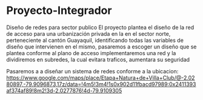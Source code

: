 # Proyecto-Integrador
Diseño de redes para sector publico 
El proyecto plantea el diseño de la red de acceso para una urbanización privada en la en el sector norte, perteneciente al cantón Guayaquil, identificando todas las variables de diseño que intervienen en el mismo, pasaremos a escoger un diseño que se plantea conforme al plano de acceso implementaremos una red y la dividiremos en subredes, la cual evitara traficos, aumentara su seguridad

Pasaremos a a diseñar un sistema de redes conforme a la ubicacion:
https://www.google.com/maps/place/Etapa+Natura+de+Villa+Club/@-2.0280897,-79.9096873,17z/data=!4m5!3m4!1s0x902d11fbacd97989:0x2411393af374af89!8m2!3d-2.0277876!4d-79.9109305
